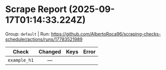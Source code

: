 # Scrape Report (2025-09-17T01:14:33.224Z)

Group: `default`  |  Run: https://github.com/AlbertoRoca96/scraping-checks-scheduler/actions/runs/17783521989

| Check | Changed | Keys | Error |
|---|:---:|:--|:--|
| `example_h1` | — |  |  |
